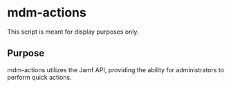 # mdm-actions

This script is meant for display purposes only.

## Purpose

mdm-actions utilizes the Jamf API, providing the ability for administrators to perform quick actions.
